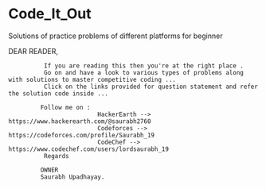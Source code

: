 # Code_It_Out
Solutions of practice problems of different platforms for beginner 

DEAR READER,  

              If you are reading this then you're at the right place .
              Go on and have a look to various types of problems along with solutions to master competitive coding ...
              Click on the links provided for question statement and refer the solution code inside ...
             
             Follow me on :
                             HackerEarth --> https://www.hackerearth.com/@saurabh2760
                             Codeforces --> https://codeforces.com/profile/Saurabh_19
                             CodeChef --> https://www.codechef.com/users/lordsaurabh_19
              Regards
              
             OWNER
             Saurabh Upadhayay. 
